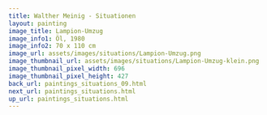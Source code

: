 ```yaml
---
title: Walther Meinig - Situationen
layout: painting
image_title: Lampion-Umzug
image_info1: Öl, 1980
image_info2: 70 x 110 cm
image_url: assets/images/situations/Lampion-Umzug.png
image_thumbnail_url: assets/images/situations/Lampion-Umzug-klein.png
image_thumbnail_pixel_width: 696
image_thumbnail_pixel_height: 427
back_url: paintings_situations_09.html
next_url: paintings_situations.html
up_url: paintings_situations.html
---
```


